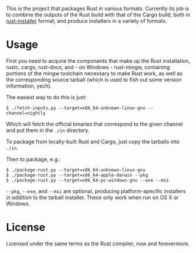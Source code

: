 This is the project that packages Rust in various formats. Currently
its job is to combine the outputs of the Rust build with that of the
Cargo build, both in [rust-installer] format, and produce installers
in a variety of formats.

[rust-installer]: https://github.com/rust-lang/rust-installer

# Usage

First you need to acquire the components that make up the Rust
installation, rustc, cargo, rust-docs, and - on Windows - rust-mingw,
containing portions of the mingw toolchain necessary to make Rust
work, as well as the corresponding source tarball (which is used
to fish out some version information, yech).

The easiest way to do this is just:

```
$ ./fetch-inputs.py --target=x86_64-unknown-linux-gnu --channel=nightly
```

Which will fetch the official binaries that correspond to the given
channel and put them in the `./in` directory.

To package from locally-built Rust and Cargo, just copy the tarballs
into `./in`.

Then to package, e.g.:

```
$ ./package-rust.py --target=x86_64-unknown-linux-gnu
$ ./package-rust.py --target=x86_64-apple-darwin --pkg
$ ./package-rust.py --target=x86_64-pc-windows-gnu --exe --msi
```

`--pkg`, `--exe`, and `--msi` are optional, producing
platform-specific installers *in addition* to the tarball
installer. These only work when run on OS X or Windows.

# License

Licensed under the same terms as the Rust compiler, now and
forevermore.